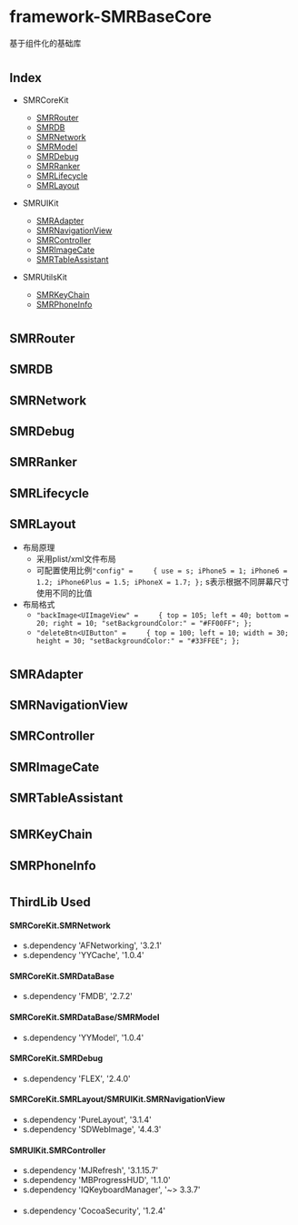 # framework-SMRBaseCore
基于组件化的基础库


#
## Index
* SMRCoreKit
  * [SMRRouter](#wiki-SMRRouter)
  * [SMRDB](#wiki-SMRDB)
  * [SMRNetwork](#wiki-SMRNetwork)
  * [SMRModel](#wiki-SMRModel)
  * [SMRDebug](#wiki-SMRDebug)
  * [SMRRanker](#wiki-SMRRanker)
  * [SMRLifecycle](#wiki-SMRLifecycle)
  * [SMRLayout](#wiki-SMRLayout)
  

* SMRUIKit
  * [SMRAdapter](#wiki-SMRAdapter)
  * [SMRNavigationView](#wiki-SMRNavigationView)
  * [SMRController](#wiki-SMRController)
  * [SMRImageCate](#wiki-SMRImageCate)
  * [SMRTableAssistant](#wiki-SMRTableAssistant)
  

* SMRUtilsKit
  * [SMRKeyChain](#wiki-SMRKeyChain)
  * [SMRPhoneInfo](#wiki-SMRPhoneInfo)
 
 
#
## <a id="wiki-SMRRouter"></a>SMRRouter
## <a id="wiki-SMRDB"></a>SMRDB
## <a id="wiki-SMRNetwork"></a>SMRNetwork
## <a id="wiki-SMRDebug"></a>SMRDebug
## <a id="wiki-SMRRanker"></a>SMRRanker
## <a id="wiki-SMRLifecycle"></a>SMRLifecycle
## <a id="wiki-SMRLayout"></a>SMRLayout
* 布局原理
  * 采用plist/xml文件布局
  * 可配置使用比例`"config" =     {
        use = s;
        iPhone5 = 1;
        iPhone6 = 1.2;
        iPhone6Plus = 1.5;
        iPhoneX = 1.7;
    };` s表示根据不同屏幕尺寸使用不同的比值
* 布局格式
  * `"backImage<UIImageView" =     {
        top = 105;
        left = 40;
        bottom = 20;
        right = 10;
        "setBackgroundColor:" = "#FF00FF";
    };`
  * `"deleteBtn<UIButton" =     {
        top = 100;
        left = 10;
        width = 30;
        height = 30;
        "setBackgroundColor:" = "#33FFEE";
    };`
#
## <a id="wiki-SMRAdapter"></a>SMRAdapter
## <a id="wiki-SMRNavigationView"></a>SMRNavigationView
## <a id="wiki-SMRController"></a>SMRController
## <a id="wiki-SMRImageCate"></a>SMRImageCate
## <a id="wiki-SMRTableAssistant"></a>SMRTableAssistant
#
## <a id="wiki-SMRKeyChain"></a>SMRKeyChain
## <a id="wiki-SMRPhoneInfo"></a>SMRPhoneInfo


#
## ThirdLib Used
#### SMRCoreKit.SMRNetwork
  * s.dependency 'AFNetworking', '3.2.1'
  * s.dependency 'YYCache', '1.0.4'
#### SMRCoreKit.SMRDataBase
  * s.dependency 'FMDB', '2.7.2'
#### SMRCoreKit.SMRDataBase/SMRModel
  * s.dependency 'YYModel', '1.0.4'
#### SMRCoreKit.SMRDebug
  * s.dependency 'FLEX', '2.4.0'
#### SMRCoreKit.SMRLayout/SMRUIKit.SMRNavigationView
  * s.dependency 'PureLayout', '3.1.4'
  * s.dependency 'SDWebImage', '4.4.3'
#### SMRUIKit.SMRController
  * s.dependency 'MJRefresh', '3.1.15.7'
  * s.dependency 'MBProgressHUD', '1.1.0'
  * s.dependency 'IQKeyboardManager', '~> 3.3.7'
####
  * s.dependency 'CocoaSecurity', '1.2.4'
